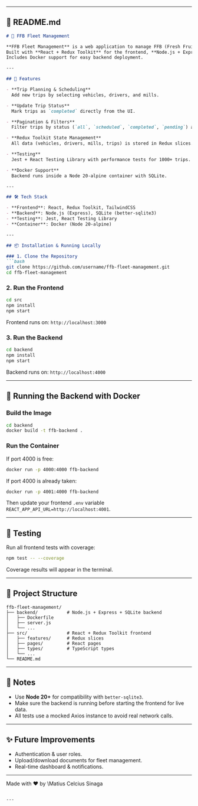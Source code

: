 
---

## 📝 **README.md**

````markdown
# 🌴 FFB Fleet Management

**FFB Fleet Management** is a web application to manage FFB (Fresh Fruit Bunch) transportation fleets and trip scheduling.  
Built with **React + Redux Toolkit** for the frontend, **Node.js + Express** for the backend, and **SQLite** for storage.  
Includes Docker support for easy backend deployment.

---

## 🚀 Features

- **Trip Planning & Scheduling**  
  Add new trips by selecting vehicles, drivers, and mills.

- **Update Trip Status**  
  Mark trips as `completed` directly from the UI.

- **Pagination & Filters**  
  Filter trips by status (`all`, `scheduled`, `completed`, `pending`) and navigate through pages.

- **Redux Toolkit State Management**  
  All data (vehicles, drivers, mills, trips) is stored in Redux slices.

- **Testing**  
  Jest + React Testing Library with performance tests for 1000+ trips.

- **Docker Support**  
  Backend runs inside a Node 20-alpine container with SQLite.

---

## 🛠️ Tech Stack

- **Frontend**: React, Redux Toolkit, TailwindCSS  
- **Backend**: Node.js (Express), SQLite (better-sqlite3)  
- **Testing**: Jest, React Testing Library  
- **Container**: Docker (Node 20-alpine)  

---

## 📦 Installation & Running Locally

### 1. Clone the Repository
```bash
git clone https://github.com/username/ffb-fleet-management.git
cd ffb-fleet-management
````

### 2. Run the Frontend

```bash
cd src
npm install
npm start
```

Frontend runs on: `http://localhost:3000`

### 3. Run the Backend

```bash
cd backend
npm install
npm start
```

Backend runs on: `http://localhost:4000`

---

## 🐳 Running the Backend with Docker

### Build the Image

```bash
cd backend
docker build -t ffb-backend .
```

### Run the Container

If port 4000 is free:

```bash
docker run -p 4000:4000 ffb-backend
```

If port 4000 is already taken:

```bash
docker run -p 4001:4000 ffb-backend
```

Then update your frontend `.env` variable `REACT_APP_API_URL=http://localhost:4001`.

---

## 🧪 Testing

Run all frontend tests with coverage:

```bash
npm test -- --coverage
```

Coverage results will appear in the terminal.

---

## 📂 Project Structure

```
ffb-fleet-management/
├── backend/           # Node.js + Express + SQLite backend
│   ├── Dockerfile
│   ├── server.js
│   └── ...
├── src/               # React + Redux Toolkit frontend
│   ├── features/      # Redux slices
│   ├── pages/         # React pages
│   ├── types/         # TypeScript types
│   └── ...
└── README.md
```

---

## 📝 Notes

* Use **Node 20+** for compatibility with `better-sqlite3`.
* Make sure the backend is running before starting the frontend for live data.
* All tests use a mocked Axios instance to avoid real network calls.

---

## ✨ Future Improvements

* Authentication & user roles.
* Upload/download documents for fleet management.
* Real-time dashboard & notifications.

---

Made with ❤️ by \Matius Celcius Sinaga

```

---

